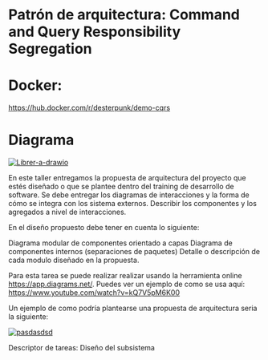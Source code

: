# Patrón de arquitectura: Command and Query Responsibility Segregation

# Docker:

https://hub.docker.com/r/desterpunk/demo-cqrs

# Diagrama 

<a href="https://ibb.co/5XD5FsX"><img src="https://i.ibb.co/MyTR6Py/Librer-a-drawio.png" alt="Librer-a-drawio" border="0"></a>

En este taller entregamos la propuesta de arquitectura del proyecto que estés diseñado o que se plantee dentro del training de desarrollo de software. Se debe entregar los diagramas de interacciones y la forma de cómo se integra con los sistema externos. Describir los componentes y los agregados a nivel de interacciones.

En el diseño propuesto debe tener en cuenta lo siguiente:

Diagrama modular de componentes orientado a capas
Diagrama de componentes internos (separaciones de paquetes)
Detalle o descripción de cada modulo diseñado en la propuesta.


Para esta tarea se puede realizar realizar usando la herramienta online https://app.diagrams.net/. Puedes ver un ejemplo de como se usa aquí: https://www.youtube.com/watch?v=kQ7V5pM6K00

Un ejemplo de como podría plantearse una propuesta de arquitectura seria la siguiente:

<a href="https://imgbb.com/"><img src="https://i.ibb.co/h7x2vZ9/pasdasdsd.jpg" alt="pasdasdsd" border="0"></a>

Descriptor de tareas: Diseño del subsistema
